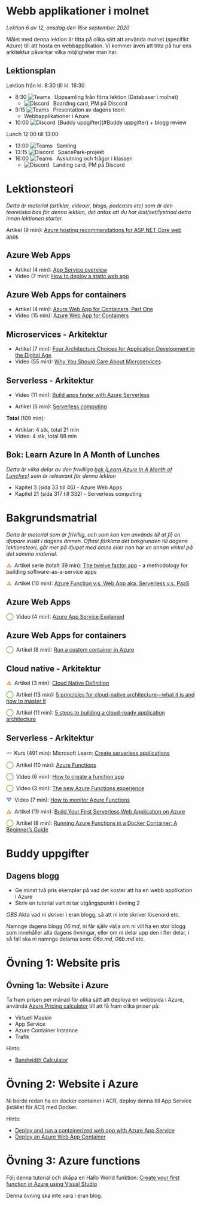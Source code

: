 # Webb applikationer i molnet

*Lektion 6 av 12, onsdag den 16:e september 2020*

Målet med denna lektion är titta på olika sätt att använda molnet (specifikt Azure) till att hosta en webbapplikation. Vi kommer även att titta på hur ens arkitektur påverkar vilka möjligheter man har.

## Lektionsplan
Lektion från kl. 8:30 till kl. 16:30

* 8:30 <img style="margin-right:0.5em;" src="C:/Github/molnapplikationer/assets/images/teams18.png"  alt="Teams"/> Uppsamling från förra lektion (Databaser i molnet)
  * <img style="margin-right:0.5em;" src="C:/Github/molnapplikationer/assets/images/discord18.png" alt="Discord"/> Boarding card, PM på Discord
* 9:15 <img style="margin-right:0.5em;" src="C:/Github/molnapplikationer/assets/images/teams18.png"  alt="Teams"/> Presentation av dagens teori: 
  * Webbapplikationer i Azure
* 10:00 <img style="margin-right:0.5em;" src="C:/Github/molnapplikationer/assets/images/discord18.png" alt="Discord"/>[Buddy uppgifter](#Buddy uppgifter) + blogg review

Lunch 12:00 till 13:00

* 13:00 <img style="margin-right:0.5em;" src="C:/Github/molnapplikationer/assets/images/teams18.png" alt="Teams"/> Samling
* 13:15 <img style="margin-right:0.5em;" src="C:/Github/molnapplikationer/assets/images/discord18.png" alt="Discord"/> SpacePark-projekt
* 16:00 <img style="margin-right:0.5em;" src="C:/Github/molnapplikationer/assets/images/teams18.png" alt="Teams"/> Avslutning och frågor i klassen
  * <img style="margin-right:0.5em;" src="C:/Github/molnapplikationer/assets/images/discord18.png" alt="Discord"/> Landing card, PM på Discord

# Lektionsteori
*Detta är material (artiklar, videoer, blogs, podcasts etc) som är den teoretiska bas för denna lektion, det antas att du har läst/set/lystnad detta innan lektionen starter.*

Artikel (9 min): [Azure hosting recommendations for ASP.NET Core web apps](https://docs.microsoft.com/en-us/dotnet/architecture/modern-web-apps-azure/azure-hosting-recommendations-for-asp-net-web-apps)

## Azure Web Apps

* Artikel (4 min): [App Service overview](https://docs.microsoft.com/en-us/azure/app-service/overview)
* Video (7 min): [How to deploy a static web app](https://www.youtube.com/watch?v=H2MPsgujpNk)

## Azure Web Apps for containers

* Artikel (4 min): [Azure Web App for Containers, Part One](https://www.ais.com/azure-web-app-for-containers-part-one/)
* Video (15 min): [Azure Web App for Containers](https://www.youtube.com/watch?v=xnUOu-yPEzo)

## Microservices - Arkitektur

* Artikel (7 min): [Four Architecture Choices for Application Development in the Digital Age](https://www.ibm.com/cloud/blog/four-architecture-choices-for-application-development)
* Video (55 min): [Why You Should Care About Microservices](https://channel9.msdn.com/Events/dotnetConf/Focus-on-Microservices/Why-You-Should-Care-About-Microservices?ocid=player)

## Serverless - Arkitektur

* Video (11 min): [Build apps faster with Azure Serverless](https://www.youtube.com/watch?v=OnJt4qfsfOc)

* Artikel (6 min): [Serverless computing](https://azure.microsoft.com/en-us/overview/serverless-computing/)

**Total** (109 min):

- Artiklar: 4 stk, total 21 min
- Video: 4 stk, total 88 min

## Bok: Learn Azure In A Month of Lunches

*Detta är vilka delar av den frivilliga [bok (Learn Azure In A Month of Lunches)](info_learningmaterial.md) som är releavant för denna lektion*

* Kapitel 3 (sida 33 till 46) - Azure Web Apps
* Kapitel 21 (sida 317 till 332) - Serverless computing

# Bakgrundsmatrial

*Detta är material som är frivillig, och som kan kan används till at få en djupare insikt i dagens ämnen. Oftast förklara det bakgrunden till dagens lektionsteori, går mer på djupet med ämne eller han har en annan vinkel på det samma material.*

<span style="color:#E78E35; font-weight: 900; margin-right:0.5em;">&#9651;</span>Artikel serie (totalt 39 min): [The twelve factor app](https://12factor.net/) - a methodology for building software-as-a-service apps

<span style="color:#E78E35; font-weight: 900; margin-right:0.5em;">&#9651;</span>Artikel (10 min): [Azure Function v.s. Web App aka. Serverless v.s. PaaS](https://www.taztopia.com/single-post/2019/07/28/Azure-Function-vs-Web-App-aka-Serverless-vs-PaaS)

## Azure Web Apps

<span style="color:#7EAE42; font-weight: 900; margin-right:0.5em;">&#9711;</span>Video (4 min): [Azure App Service Explained](https://www.youtube.com/watch?v=iSzez17lMuQ)

## Azure Web Apps for containers

<span style="color:#7EAE42; font-weight: 900; margin-right:0.5em;">&#9711;</span>Artikel (8 min): [Run a custom container in Azure](https://docs.microsoft.com/en-us/azure/app-service/quickstart-custom-container?pivots=container-linux)

## Cloud native - Arkitektur

<span style="color:#E78E35; font-weight: 900; margin-right:0.5em;">&#9651;</span>Artikel (3 min): [Cloud Native Definition](https://github.com/cncf/toc/blob/master/DEFINITION.md)

<span style="color:#7EAE42; font-weight: 900; margin-right:0.5em;">&#9711;</span>Artikel (13 min): [5 principles for cloud-native architecture—what it is and how to master it](https://cloud.google.com/blog/products/application-development/5-principles-for-cloud-native-architecture-what-it-is-and-how-to-master-it)

<span style="color:#7EAE42; font-weight: 900; margin-right:0.5em;">&#9711;</span>Artikel (11 min): [5 steps to building a cloud-ready application architecture](https://techbeacon.com/enterprise-it/5-steps-building-cloud-ready-application-architecture)

## Serverless - Arkitektur

<span style="color:#9F58B9; font-weight: 900; margin-right:0.5em;">&#12336;</span>Kurs (491 min): Microsoft Learn: [Create serverless applications](https://docs.microsoft.com/en-us/learn/paths/create-serverless-applications/)

<span style="color:#7EAE42; font-weight: 900; margin-right:0.5em;">&#9711;</span>Artikel (10 min): [Azure Functions](https://azure.microsoft.com/en-us/services/functions)

<span style="color:#7EAE42; font-weight: 900; margin-right:0.5em;">&#9711;</span>Video (6 min): [How to create a function app](https://www.youtube.com/watch?v=BEIZKCDElMs)

<span style="color:#7EAE42; font-weight: 900; margin-right:0.5em;">&#9711;</span>Video (3 min): [The new Azure Functions experience](https://www.youtube.com/watch?v=0bdT_9uOqkg)

<span style="color:#5874B9; font-weight: 900; margin-right:0.5em;">&#9661;</span>Video (7 min): [How to monitor Azure Functions](https://www.youtube.com/watch?v=eVDZz8h0s00)

<span style="color:#E78E35; font-weight: 900; margin-right:0.5em;">&#9651;</span>Artikel (19 min): [Build Your First Serverless Web Application on Azure](https://mikepfeiffer.io/blog/azure-serverless-101)

<span style="color:#7EAE42; font-weight: 900; margin-right:0.5em;">&#9711;</span>Artikel (8 min): [Running Azure Functions in a Docker Container: A Beginner’s Guide](https://medium.com/faun/running-azure-functions-in-a-docker-container-a-beginners-guide-f921c150eab4)

# Buddy uppgifter

## Dagens blogg

* Ge minst två pris ekempler på vad det koster att ha en webb applikation i Azure
* Skriv en tutorial vart ni tar utgångspunkt i övning 2

*OBS* Akta vad ni skriver i eran blogg, så att ni inte skriver lösenord etc.

Namnge dagens blogg *06.md*, ni får själv välja om ni vill ha en stor blogg som innehåller alla dagens övningar, eller om ni delar upp den i fler delar, i så fall ska ni namnge delarna som: *06a.md*, *06b.md* etc.

# Övning 1: Website pris

## Övning 1a: Website i Azure

Ta fram prisen per månad för olika sätt att deploya en webbsida i Azure, använda [Azure Pricing calculator](https://azure.microsoft.com/en-us/pricing/calculator) till att få fram olika priser på:

* Virtuell Maskin
* App Service
* Azure Container Instance
* Trafik

Hints:

* [Bandwidth Calculator](https://www.calculator.net/bandwidth-calculator.html)

# Övning 2: Website i Azure

Ni borde redan ha en docker container i ACR, deploy denna till App Service (istället för ACI) med Docker.

Hints:

* [Deploy and run a containerized web app with Azure App Service](https://docs.microsoft.com/en-us/learn/modules/deploy-run-container-app-service/)
* [Deploy an Azure Web App Container](https://docs.microsoft.com/en-us/azure/devops/pipelines/targets/webapp-on-container-linux?view=azure-devops&tabs=dotnet-core%2Cyaml)

# Övning 3: Azure functions

Följ denna tutorial och skåpa en Hallo World funktion: [Create your first function in Azure using Visual Studio](https://docs.microsoft.com/en-us/azure/azure-functions/functions-create-your-first-function-visual-studio)

Denna övning ska inte vara i eran blog.



